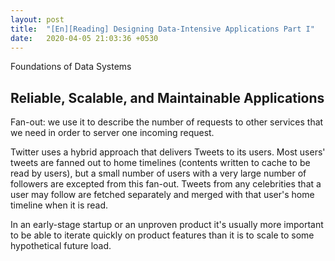 ```yaml
---
layout: post
title:  "[En][Reading] Designing Data-Intensive Applications Part I"
date:   2020-04-05 21:03:36 +0530
---
```


Foundations of Data Systems

## Reliable, Scalable, and Maintainable Applications

Fan-out: we use it to describe the number of requests to other services that we need in order to server one incoming
request.

Twitter uses a hybrid approach that delivers Tweets to its users. Most users' tweets are fanned out to home timelines
(contents written to cache to be read by users), but a small number of users with a very large number of followers are
excepted from this fan-out. Tweets from any celebrities that a user may follow are fetched separately and merged with
that user's home timeline when it is read.

In an early-stage startup or an unproven product it's usually more important to be able to iterate quickly on product features than it is to scale to some hypothetical future load.
